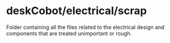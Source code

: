 # deskCobot/electrical/scrap
Folder containing all the files related to the electrical design and components that are treated unimportant or rough. 